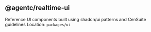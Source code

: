 ## @agentc/realtime-ui 
Reference UI components built using shadcn/ui patterns and CenSuite guidelines
Location: `packages/ui`

